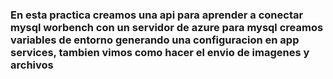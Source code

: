 ### En esta practica creamos una api para aprender a conectar mysql worbench con un servidor de azure para mysql creamos variables de entorno generando una configuracion en app services, tambien vimos como hacer el envio de imagenes y archivos
